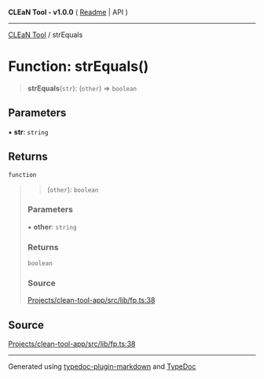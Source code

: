 **CLEaN Tool - v1.0.0** ( [Readme](../README.md) \| API )

***

[CLEaN Tool](../exports.md) / strEquals

# Function: strEquals()

> **strEquals**(`str`): (`other`) => `boolean`

## Parameters

▪ **str**: `string`

## Returns

`function`

> > (`other`): `boolean`
>
> ### Parameters
>
> ▪ **other**: `string`
>
> ### Returns
>
> `boolean`
>
> ### Source
>
> [Projects/clean-tool-app/src/lib/fp.ts:38](https://github.com/yuckyh/clean-tool-app/)
>

## Source

[Projects/clean-tool-app/src/lib/fp.ts:38](https://github.com/yuckyh/clean-tool-app/)

***

Generated using [typedoc-plugin-markdown](https://www.npmjs.com/package/typedoc-plugin-markdown) and [TypeDoc](https://typedoc.org/)
